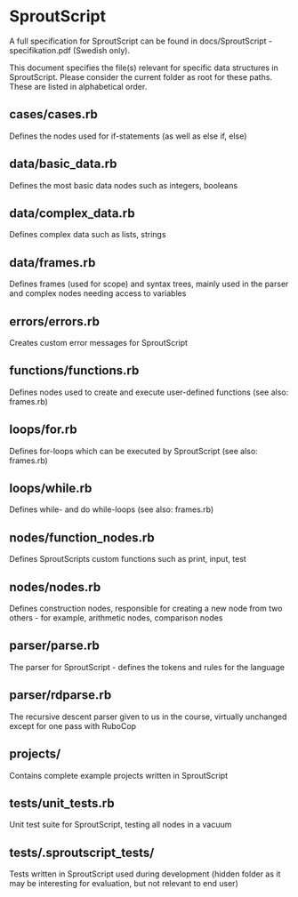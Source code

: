 # SproutScript
A full specification for SproutScript can be found in docs/SproutScript - specifikation.pdf (Swedish only).

This document specifies the file(s) relevant for specific data structures in SproutScript. Please consider the current folder as root for these paths. These are listed in alphabetical order.

## cases/cases.rb 
Defines the nodes used for if-statements (as well as else if, else)
## data/basic_data.rb 
Defines the most basic data nodes such as integers, booleans
## data/complex_data.rb 
Defines complex data such as lists, strings
## data/frames.rb 
Defines frames (used for scope) and syntax trees, mainly used in the parser and complex nodes needing access to variables
## errors/errors.rb 
Creates custom error messages for SproutScript
## functions/functions.rb 
Defines nodes used to create and execute user-defined functions (see also: frames.rb)
## loops/for.rb 
Defines for-loops which can be executed by SproutScript (see also: frames.rb)
## loops/while.rb 
Defines while- and do while-loops (see also: frames.rb)
## nodes/function_nodes.rb 
Defines SproutScripts custom functions such as print, input, test
## nodes/nodes.rb 
Defines construction nodes, responsible for creating a new node from two others - for example, arithmetic nodes, comparison nodes
## parser/parse.rb 
The parser for SproutScript - defines the tokens and rules for the language
## parser/rdparse.rb 
The recursive descent parser given to us in the course, virtually unchanged except for one pass with RuboCop
## projects/ 
Contains complete example projects written in SproutScript
## tests/unit_tests.rb 
Unit test suite for SproutScript, testing all nodes in a vacuum
## tests/.sproutscript_tests/ 
Tests written in SproutScript used during development (hidden folder as it may be interesting for evaluation, but not relevant to end user)
